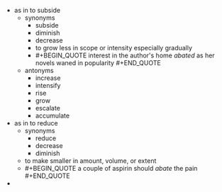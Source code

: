 - as in to subside
	- synonyms
		- subside
		- diminish
		- decrease
		- to grow less in scope or intensity especially gradually
		- #+BEGIN_QUOTE
		  interest in the author's home *abated* as her novels waned in popularity
		  #+END_QUOTE
	- antonyms
		- increase
		- intensify
		- rise
		- grow
		- escalate
		- accumulate
- as in to reduce
	- synonyms
		- reduce
		- decrease
		- diminish
	- to make smaller in amount, volume, or extent
	- #+BEGIN_QUOTE
	  a couple of aspirin should *abate* the pain
	  #+END_QUOTE
-